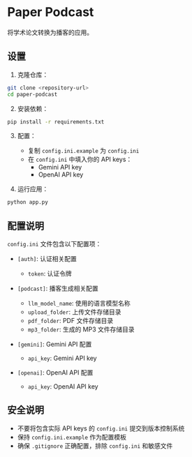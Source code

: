 # Paper Podcast

将学术论文转换为播客的应用。

## 设置

1. 克隆仓库：
```bash
git clone <repository-url>
cd paper-podcast
```

2. 安装依赖：
```bash
pip install -r requirements.txt
```

3. 配置：
   - 复制 `config.ini.example` 为 `config.ini`
   - 在 `config.ini` 中填入你的 API keys：
     - Gemini API key
     - OpenAI API key

4. 运行应用：
```bash
python app.py
```

## 配置说明

`config.ini` 文件包含以下配置项：

- `[auth]`: 认证相关配置
  - `token`: 认证令牌

- `[podcast]`: 播客生成相关配置
  - `llm_model_name`: 使用的语言模型名称
  - `upload_folder`: 上传文件存储目录
  - `pdf_folder`: PDF 文件存储目录
  - `mp3_folder`: 生成的 MP3 文件存储目录

- `[gemini]`: Gemini API 配置
  - `api_key`: Gemini API key

- `[openai]`: OpenAI API 配置
  - `api_key`: OpenAI API key

## 安全说明

- 不要将包含实际 API keys 的 `config.ini` 提交到版本控制系统
- 保持 `config.ini.example` 作为配置模板
- 确保 `.gitignore` 正确配置，排除 `config.ini` 和敏感文件 